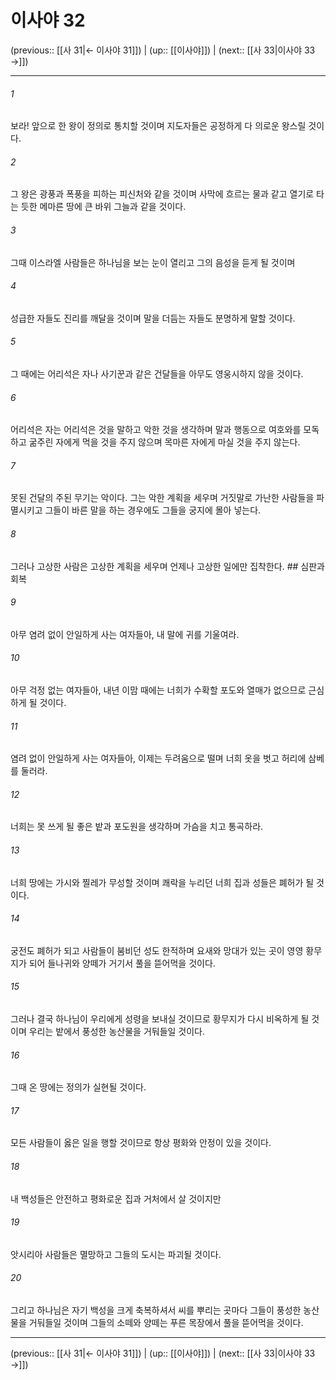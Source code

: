 # 이사야 32

(previous:: [[사 31|← 이사야 31]]) | (up:: [[이사야]]) | (next:: [[사 33|이사야 33 →]])

***




###### 1 

보라! 앞으로 한 왕이 정의로 통치할 것이며 지도자들은 공정하게 다 의로운 왕스릴 것이다. 



###### 2 

그 왕은 광풍과 폭풍을 피하는 피신처와 같을 것이며 사막에 흐르는 물과 같고 열기로 타는 듯한 메마른 땅에 큰 바위 그늘과 같을 것이다. 



###### 3 

그때 이스라엘 사람들은 하나님을 보는 눈이 열리고 그의 음성을 듣게 될 것이며 



###### 4 

성급한 자들도 진리를 깨달을 것이며 말을 더듬는 자들도 분명하게 말할 것이다. 



###### 5 

그 때에는 어리석은 자나 사기꾼과 같은 건달들을 아무도 영웅시하지 않을 것이다. 



###### 6 

어리석은 자는 어리석은 것을 말하고 악한 것을 생각하며 말과 행동으로 여호와를 모독하고 굶주린 자에게 먹을 것을 주지 않으며 목마른 자에게 마실 것을 주지 않는다. 



###### 7 

못된 건달의 주된 무기는 악이다. 그는 악한 계획을 세우며 거짓말로 가난한 사람들을 파멸시키고 그들이 바른 말을 하는 경우에도 그들을 궁지에 몰아 넣는다. 



###### 8 

그러나 고상한 사람은 고상한 계획을 세우며 언제나 고상한 일에만 집착한다. ## 심판과 회복 



###### 9 

아무 염려 없이 안일하게 사는 여자들아, 내 말에 귀를 기울여라. 



###### 10 

아무 걱정 없는 여자들아, 내년 이맘 때에는 너희가 수확할 포도와 열매가 없으므로 근심하게 될 것이다. 



###### 11 

염려 없이 안일하게 사는 여자들아, 이제는 두려움으로 떨며 너희 옷을 벗고 허리에 삼베를 둘러라. 



###### 12 

너희는 못 쓰게 될 좋은 밭과 포도원을 생각하며 가슴을 치고 통곡하라. 



###### 13 

너희 땅에는 가시와 찔레가 무성할 것이며 쾌락을 누리던 너희 집과 성들은 폐허가 될 것이다. 



###### 14 

궁전도 폐허가 되고 사람들이 붐비던 성도 한적하며 요새와 망대가 있는 곳이 영영 황무지가 되어 들나귀와 양떼가 거기서 풀을 뜯어먹을 것이다. 



###### 15 

그러나 결국 하나님이 우리에게 성령을 보내실 것이므로 황무지가 다시 비옥하게 될 것이며 우리는 밭에서 풍성한 농산물을 거둬들일 것이다. 



###### 16 

그때 온 땅에는 정의가 실현될 것이다. 



###### 17 

모든 사람들이 옳은 일을 행할 것이므로 항상 평화와 안정이 있을 것이다. 



###### 18 

내 백성들은 안전하고 평화로운 집과 거처에서 살 것이지만 



###### 19 

앗시리아 사람들은 멸망하고 그들의 도시는 파괴될 것이다. 



###### 20 

그리고 하나님은 자기 백성을 크게 축복하셔서 씨를 뿌리는 곳마다 그들이 풍성한 농산물을 거둬들일 것이며 그들의 소떼와 양떼는 푸른 목장에서 풀을 뜯어먹을 것이다.

***

(previous:: [[사 31|← 이사야 31]]) | (up:: [[이사야]]) | (next:: [[사 33|이사야 33 →]])
